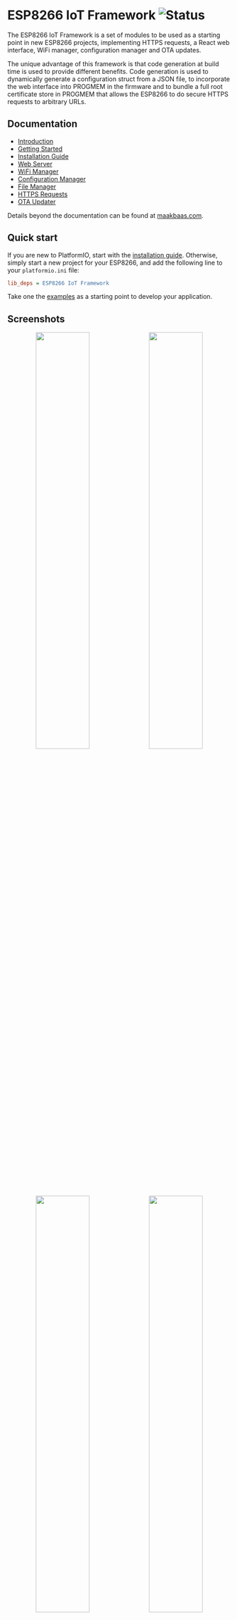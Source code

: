 # ESP8266 IoT Framework ![Status](https://travis-ci.com/maakbaas/esp8266-iot-framework.svg?branch=master)

The ESP8266 IoT Framework is a set of modules to be used as a starting point in new ESP8266 projects, implementing HTTPS requests, a React web interface, WiFi manager, configuration manager and OTA updates.

The unique advantage of this framework is that code generation at build time is used to provide different benefits. Code generation is used to dynamically generate a configuration struct from a JSON file, to incorporate the web interface into PROGMEM in the firmware and to bundle a full root certificate store in PROGMEM that allows the ESP8266 to do secure HTTPS requests to arbitrary URLs.

## Documentation

* [Introduction](https://github.com/maakbaas/esp8266-iot-framework#introduction)
* [Getting Started](https://github.com/maakbaas/esp8266-iot-framework/blob/master/docs/getting-started.md)
* [Installation Guide](https://github.com/maakbaas/esp8266-iot-framework/blob/master/docs/installation-guide.md)
* [Web Server](https://github.com/maakbaas/esp8266-iot-framework/blob/master/docs/web-server.md)
* [WiFi Manager](https://github.com/maakbaas/esp8266-iot-framework/blob/master/docs/wifi-manager.md)
* [Configuration Manager](https://github.com/maakbaas/esp8266-iot-framework/blob/master/docs/config-manager.md)
* [File Manager](https://github.com/maakbaas/esp8266-iot-framework/blob/master/docs/file-manager.md)
* [HTTPS Requests](https://github.com/maakbaas/esp8266-iot-framework/blob/master/docs/fetch.md)
* [OTA Updater](https://github.com/maakbaas/esp8266-iot-framework/blob/master/docs/updater.md)

Details beyond the documentation can be found at [maakbaas.com](https://maakbaas.com/esp8266-iot-framework/).

## Quick start

If you are new to PlatformIO, start with the [installation guide](https://github.com/maakbaas/esp8266-iot-framework/blob/master/docs/installation-guide.md). Otherwise, simply start a new project for your ESP8266, and add the following line to your `platformio.ini` file:

```ini
lib_deps = ESP8266 IoT Framework
```

Take one the [examples](https://github.com/maakbaas/esp8266-iot-framework/tree/master/examples) as a starting point to develop your application.

## Screenshots

<p align="center"><img width="49%" src="https://raw.githubusercontent.com/maakbaas/esp8266-iot-framework/master/docs/img/screenshot-wifi.png" /> &nbsp;<img width="49%" src="https://raw.githubusercontent.com/maakbaas/esp8266-iot-framework/master/docs/img/screenshot-config.png" />&nbsp;</p>
<p align="center"><img width="49%" src="https://raw.githubusercontent.com/maakbaas/esp8266-iot-framework/master/docs/img/screenshot-file.png" /> &nbsp;<img width="49%" src="https://raw.githubusercontent.com/maakbaas/esp8266-iot-framework/master/docs/img/screenshot-firmware.png" />&nbsp;</p>

## Introduction

The framework consists of five main parts. A web server including the interface it's serving, a WiFi manager, a configuration manager and classes for HTTP requests and OTA updates. The architecture of the framework is shown in the following diagram:

![Architecture](https://github.com/maakbaas/esp8266-iot-framework/blob/master/docs/img/framework.png?raw=true)
*Architecture of the framework shown in blue*

The basic principles used in developing this framework are:

1. The framework is built upon the ESP8266 Arduino libraries
2. The framework does not include any functionality to control external hardware.
3. The framework is fully self-contained for easy deployment. SPIFFS/LittleFS storage is not needed.
4. There is a strict split between the ESP8266 application and the web interface through an API.

In short, the framework aims to be unobtrusive, easy to deploy, with a modern web interface that's easy to modify and expand for different projects :). 

**Note:** The ESP32 is not supported by this framework right now, due to the reliance on BearSSL. BearSSL is part of the ESP8266 Arduino libraries, but not part of the ESP32 Arduino libraries.
